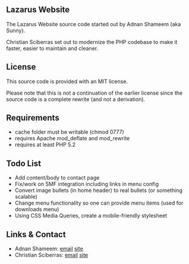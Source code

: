 Lazarus Website
---------------

The Lazarus Website source code started out by Adnan Shameem (aka Sunny).

Christian Sciberras set out to modernize the PHP codebase to make it faster, easier to maintain and cleaner.

License
-------

This source code is provided with an MIT license.

Please note that this is not a continuation of the earlier license since the source code is a complete rewrite (and not a derivation).

Requirements
------------

 - cache folder must be writable (chmod 0777)
 - requires Apache mod_deflate and mod_rewrite
 - requires at least PHP 5.2

Todo List
---------

- Add content/body to contact page
- Fix/work on SMF integration including links in menu config
- Convert image bullets (in home header) to real bullets (or something scalable)
- Change menu functionality so one can provide menu items (used for downloads menu)
- Using CSS Media Queries, create a mobile-friendly stylesheet

Links & Contact
---------------

 - Adnan Shameem: [email](mailto:needadnan@gmail.com) [site](http://www.adnan.co.vu/)
 - Christian Sciberras: [email](mailto:christian@sciberras.me) [site](http://christian.sciberras.me/)